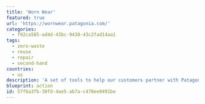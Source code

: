 ```yaml
---
title: 'Worn Wear'
featured: true
url: 'https://wornwear.patagonia.com/'
categories:
  - f92ca585-ad4d-43bc-9430-43c2fad14aa1
tags:
  - zero-waste
  - reuse
  - repair
  - second-hand
countries:
  - us
description: 'A set of tools to help our customers partner with Patagonia to take mutual responsibility to extend the life of the products Patagonia makes and customers purchase. You can buy second-hand repaired or re-crafted clothes, or trade in used Patagonia clothes for credit for new items.'
blueprint: action
id: 57f6a3fb-30fd-4ae5-ab7a-c470ee0491be
---
```

